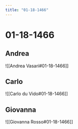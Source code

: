 ```yaml
---
title: "01-18-1466"
---
```


# 01-18-1466

## Andrea
![[Andrea Vasari#01-18-1466]]

## Carlo
![[Carlo du Vido#01-18-1466]]


## Giovanna
![[Giovanna Rosso#01-18-1466]]

